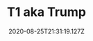 ---
date: 2020-08-25T21:31:19.127Z
meta_description: "Elevated Trading CBD Hemp Flower: T1"
templateKey: product-details
product_image: dsc07435.jpg
title: T1 aka Trump
category: Flower
thc: 0.2
cbd: 15.52
weights:
  - metric: lb
    value: 1
coa_link: et-signature-logo-linkedin.png
details:
  description: Testing the description area for additional text about the product.
  info:
    - label: Common Effects
      items:
        - item: Relaxing
        - item: Calm
        - item: Controlled
    - label: Flavor Profile
      items:
        - item: Citrus
        - item: Sweet
        - item: Skunky
    - label: Dominant Terpenes
      items:
        - item: Myrcene
        - item: Caryophyllene
        - item: Pinene
---
